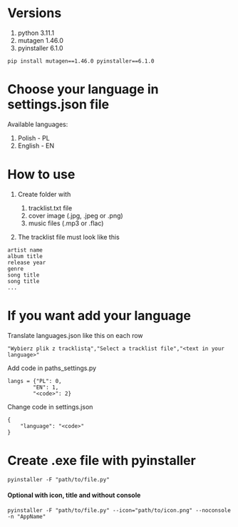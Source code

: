 # Versions
1. python 3.11.1
1. mutagen 1.46.0
1. pyinstaller 6.1.0
```
pip install mutagen==1.46.0 pyinstaller==6.1.0
```

# Choose your language in settings.json file
Available languages:  
1. Polish - PL  
1. English - EN  

# How to use
1. Create folder with 
    1. tracklist.txt file
    1. cover image (.jpg, .jpeg or .png)
    1. music files (.mp3 or .flac)
  
1. The tracklist file must look like this
```
artist name
album title
release year
genre
song title
song title
...
```

# If you want add your language
Translate languages.json like this on each row
```
"Wybierz plik z tracklistą","Select a tracklist file","<text in your language>"
```

Add code in paths_settings.py
```
langs = {"PL": 0,
        "EN": 1,
        "<code>": 2}
```

Change code in settings.json
```
{
    "language": "<code>"
}
```

# Create .exe file with pyinstaller
    pyinstaller -F "path/to/file.py"

#### Optional with icon, title and without console
    pyinstaller -F "path/to/file.py" --icon="path/to/icon.png" --noconsole -n "AppName"